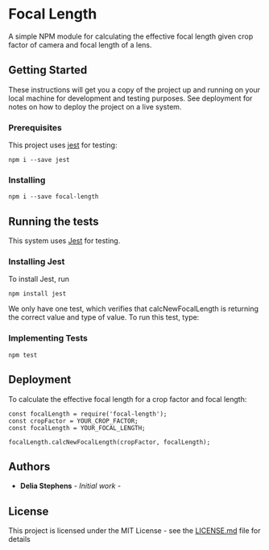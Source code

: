 # Focal Length

A simple NPM module for calculating the effective focal length given crop factor of camera and focal length of a lens.

## Getting Started

These instructions will get you a copy of the project up and running on your local machine for development and testing purposes. See deployment for notes on how to deploy the project on a live system.

### Prerequisites

This project uses [jest](https://facebook.github.io/jest/)
for testing:

```
npm i --save jest
```

### Installing
```
npm i --save focal-length
```

## Running the tests

This system uses [Jest](https://facebook.github.io/jest/) for testing.

### Installing Jest
To install Jest, run
```
npm install jest
```
We only have one test, which verifies that calcNewFocalLength is returning the correct value and type of value. To run this test, type:

### Implementing Tests

```
npm test
```

## Deployment

To calculate the effective focal length for a crop factor and focal length:

```
const focalLength = require('focal-length');
const cropFactor = YOUR_CROP_FACTOR;
const focalLength = YOUR_FOCAL_LENGTH;

focalLength.calcNewFocalLength(cropFactor, focalLength);
```

## Authors

* **Delia Stephens** - *Initial work* -

## License

This project is licensed under the MIT License - see the [LICENSE.md](LICENSE.md) file for details
